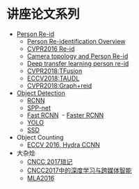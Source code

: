 # 讲座论文系列
- [Person Re-id](../reid/README.md)
  - [Person Re-identification Overview](../reid/reid.md)
  - [CVPR2016 Re-id](../reid/cvpr-reid.md)
  - [Camera topology and Person Re-id](../reid/reid-topo.md)
  - [Deep transfer learning person re-id](../reid/deep_transfer_learning_person_reid.md)
  - [CVPR2018:TFusion](TFusion.md)
  - [ECCV2018:TAUDL](../reid/eccv2018_taudl.md)
  - [CVPR2018:Graph+reid](../reid/graph/cuhk_sentimes.md)
- [Object Detection](detection/README.md)
  - [RCNN](detection/rcnn.md)
  - [SPP-net](detection/sppnet.md)
  - [Fast RCNN](detection/fast_rcnn.md)
  - [Faster RCNN](detection/faster_rcnn.md)
  - [YOLO](detection/yolo.md)
  - [SSD](detection/ssd.md)
- Object Counting
  - [ECCV 2016, Hydra CCNN](eccv2016_hydra_ccnn.md)
- 大杂烩
  - [CNCC 2017琐记](cncc2017.md)
  - [CNCC2017中的深度学习与跨媒体智能](cncc_cv.md)
  - [MLA2016](mla_2016.md)
